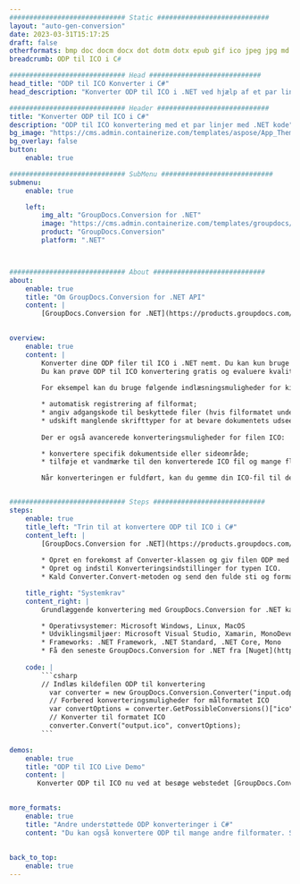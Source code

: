 ```yaml
---
############################# Static ############################
layout: "auto-gen-conversion"
date: 2023-03-31T15:17:25
draft: false
otherformats: bmp doc docm docx dot dotm dotx epub gif ico jpeg jpg md odt ott pdf png psd rtf tex tif tiff txt xps
breadcrumb: ODP til ICO i C#

############################# Head ############################
head_title: "ODP til ICO Konverter i C#"
head_description: "Konverter ODP til ICO i .NET ved hjælp af et par linjer kode. Brug GroupDocs Document Conversion API til at konvertere over 160 filformater."

############################# Header ############################
title: "Konverter ODP til ICO i C#"
description: "ODP til ICO konvertering med et par linjer med .NET kode"
bg_image: "https://cms.admin.containerize.com/templates/aspose/App_Themes/V3/images/bg/header1.png"
bg_overlay: false
button:
    enable: true

############################# SubMenu ############################
submenu:
    enable: true

    left:
        img_alt: "GroupDocs.Conversion for .NET"
        image: "https://cms.admin.containerize.com/templates/groupdocs/images/product-logos/90x90-noborder/groupdocs-conversion-net.png"
        product: "GroupDocs.Conversion"
        platform: ".NET"



############################# About ############################
about:
    enable: true
    title: "Om GroupDocs.Conversion for .NET API"
    content: |
        [GroupDocs.Conversion for .NET](https://products.groupdocs.com/conversion/net/) kan bruges til at konvertere Microsoft Word, Excel, PowerPoint, PDF, Visio og andre formater. GroupDocs.Conversion er en selvstændig API, der er velegnet til back-end og interne systemer, hvor høj ydeevne er påkrævet. Det afhænger ikke af nogen software som Microsoft eller Open Office.
    

overview:
    enable: true
    content: |
        Konverter dine ODP filer til ICO i .NET nemt. Du kan kun bruge et par C# kodelinjer i enhver platform efter eget valg, såsom - Windows, Linux, macOS.
        Du kan prøve ODP til ICO konvertering gratis og evaluere kvaliteten af ​​konverteringsresultaterne. Sammen med simple filkonverteringsscenarier kan du prøve mere avancerede muligheder for at indlæse kilden ODP fil og for at gemme output ICO resultat. 
        
        For eksempel kan du bruge følgende indlæsningsmuligheder for kilden ODP:

        * automatisk registrering af filformat;
        * angiv adgangskode til beskyttede filer (hvis filformatet understøtter det);
        * udskift manglende skrifttyper for at bevare dokumentets udseende.
        
        Der er også avancerede konverteringsmuligheder for filen ICO:

        * konvertere specifik dokumentside eller sideområde;
        * tilføje et vandmærke til den konverterede ICO fil og mange flere.

        Når konverteringen er fuldført, kan du gemme din ICO-fil til den lokale filsti eller ethvert tredjepartslager som FTP, Amazon S3, Google Drive, Dropbox osv. Bemærk venligst - for at konvertere ODP til {{ TO}} er der ikke behov for yderligere software installeret - som MS Office, Open Office, Adobe Acrobat Reader osv.


############################# Steps ############################
steps:
    enable: true
    title_left: "Trin til at konvertere ODP til ICO i C#"
    content_left: |
        [GroupDocs.Conversion for .NET](https://products.groupdocs.com/conversion/net/) gør det nemt for udviklere at konvertere en ODP fil til ICO med et par linjer kode.
        
        * Opret en forekomst af Converter-klassen og giv filen ODP med den fulde sti
        * Opret og indstil Konverteringsindstillinger for typen ICO.
        * Kald Converter.Convert-metoden og send den fulde sti og format (ICO) som en parameter

    title_right: "Systemkrav"
    content_right: |
        Grundlæggende konvertering med GroupDocs.Conversion for .NET kan udføres med nogle få enkle trin. Vores API'er understøttes på alle større platforme og operativsystemer. Før du udfører koden nedenfor, skal du sørge for, at du har følgende forudsætninger installeret på dit system.

        * Operativsystemer: Microsoft Windows, Linux, MacOS
        * Udviklingsmiljøer: Microsoft Visual Studio, Xamarin, MonoDevelop
        * Frameworks: .NET Framework, .NET Standard, .NET Core, Mono
        * Få den seneste GroupDocs.Conversion for .NET fra [Nuget](https://www.nuget.org/packages/groupdocs.conversion)
         
    code: |
        ```csharp    
        // Indlæs kildefilen ODP til konvertering
          var converter = new GroupDocs.Conversion.Converter("input.odp");
          // Forbered konverteringsmuligheder for målformatet ICO
          var convertOptions = converter.GetPossibleConversions()["ico"].ConvertOptions;
          // Konverter til formatet ICO
          converter.Convert("output.ico", convertOptions);
        ```

demos:
    enable: true
    title: "ODP til ICO Live Demo"
    content: |
       Konverter ODP til ICO nu ved at besøge webstedet [GroupDocs.Conversion App](https://products.groupdocs.app/conversion/family). Online demo har følgende fordele
          

more_formats:
    enable: true
    title: "Andre understøttede ODP konverteringer i C#"
    content: "Du kan også konvertere ODP til mange andre filformater. Se venligst listen nedenfor."
       
       
back_to_top:
    enable: true
---
```

